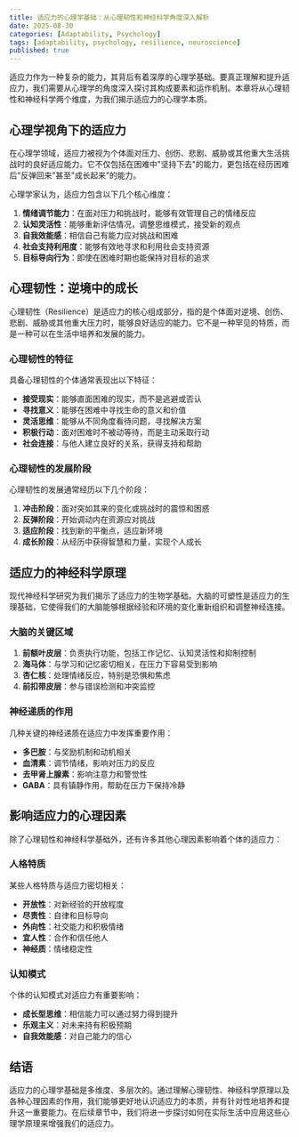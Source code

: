 ```yaml
---
title: 适应力的心理学基础：从心理韧性和神经科学角度深入解析
date: 2025-08-30
categories: [Adaptability, Psychology]
tags: [adaptability, psychology, resilience, neuroscience]
published: true
---
```


适应力作为一种复杂的能力，其背后有着深厚的心理学基础。要真正理解和提升适应力，我们需要从心理学的角度深入探讨其构成要素和运作机制。本章将从心理韧性和神经科学两个维度，为我们揭示适应力的心理学本质。

## 心理学视角下的适应力

在心理学领域，适应力被视为个体面对压力、创伤、悲剧、威胁或其他重大生活挑战时的良好适应能力。它不仅包括在困难中"坚持下去"的能力，更包括在经历困难后"反弹回来"甚至"成长起来"的能力。

心理学家认为，适应力包含以下几个核心维度：

1. **情绪调节能力**：在面对压力和挑战时，能够有效管理自己的情绪反应
2. **认知灵活性**：能够重新评估情况，调整思维模式，接受新的观点
3. **自我效能感**：相信自己有能力应对挑战和困难
4. **社会支持利用度**：能够有效地寻求和利用社会支持资源
5. **目标导向行为**：即使在困难时期也能保持对目标的追求

## 心理韧性：逆境中的成长

心理韧性（Resilience）是适应力的核心组成部分，指的是个体面对逆境、创伤、悲剧、威胁或其他重大压力时，能够良好适应的能力。它不是一种罕见的特质，而是一种可以在生活中培养和发展的能力。

### 心理韧性的特征

具备心理韧性的个体通常表现出以下特征：

- **接受现实**：能够直面困难的现实，而不是逃避或否认
- **寻找意义**：能够在困难中寻找生命的意义和价值
- **灵活思维**：能够从不同角度看待问题，寻找解决方案
- **积极行动**：面对困难时不被动等待，而是主动采取行动
- **社会连接**：与他人建立良好的关系，获得支持和帮助

### 心理韧性的发展阶段

心理韧性的发展通常经历以下几个阶段：

1. **冲击阶段**：面对突如其来的变化或挑战时的震惊和困惑
2. **反弹阶段**：开始调动内在资源应对挑战
3. **适应阶段**：找到新的平衡点，适应新环境
4. **成长阶段**：从经历中获得智慧和力量，实现个人成长

## 适应力的神经科学原理

现代神经科学研究为我们揭示了适应力的生物学基础。大脑的可塑性是适应力的生理基础，它使得我们的大脑能够根据经验和环境的变化重新组织和调整神经连接。

### 大脑的关键区域

1. **前额叶皮层**：负责执行功能，包括工作记忆、认知灵活性和抑制控制
2. **海马体**：与学习和记忆密切相关，在压力下容易受到影响
3. **杏仁核**：处理情绪反应，特别是恐惧和焦虑
4. **前扣带皮层**：参与错误检测和冲突监控

### 神经递质的作用

几种关键的神经递质在适应力中发挥重要作用：

- **多巴胺**：与奖励机制和动机相关
- **血清素**：调节情绪，影响对压力的反应
- **去甲肾上腺素**：影响注意力和警觉性
- **GABA**：具有镇静作用，帮助在压力下保持冷静

## 影响适应力的心理因素

除了心理韧性和神经科学基础外，还有许多其他心理因素影响着个体的适应力：

### 人格特质

某些人格特质与适应力密切相关：

- **开放性**：对新经验的开放程度
- **尽责性**：自律和目标导向
- **外向性**：社交能力和积极情绪
- **宜人性**：合作和信任他人
- **神经质**：情绪稳定性

### 认知模式

个体的认知模式对适应力有重要影响：

- **成长型思维**：相信能力可以通过努力得到提升
- **乐观主义**：对未来持有积极预期
- **自我效能感**：对自己能力的信心

## 结语

适应力的心理学基础是多维度、多层次的。通过理解心理韧性、神经科学原理以及各种心理因素的作用，我们能够更好地认识适应力的本质，并有针对性地培养和提升这一重要能力。在后续章节中，我们将进一步探讨如何在实际生活中应用这些心理学原理来增强我们的适应力。